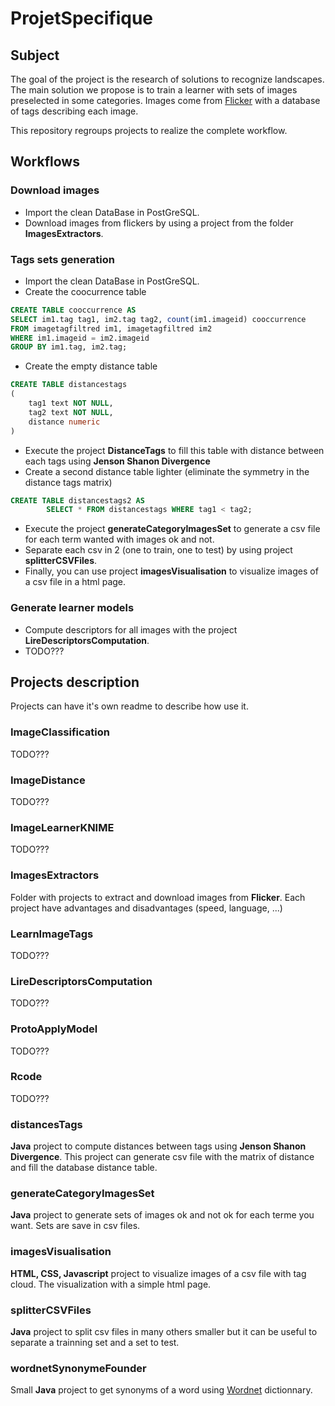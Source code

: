 # ProjetSpecifique

## Subject
The goal of the project is the research of solutions to recognize landscapes.
The main solution we propose is to train a learner with sets of images preselected in some categories.
Images come from [Flicker](www.flickr.com) with a database of tags describing each image.

This repository regroups projects to realize the complete workflow.



## Workflows

### Download images
* Import the clean DataBase in PostGreSQL.
* Download images from flickers by using a project from the folder __ImagesExtractors__.


### Tags sets generation
* Import the clean DataBase in PostGreSQL.
* Create the coocurrence table
``` SQL
CREATE TABLE cooccurrence AS 
SELECT im1.tag tag1, im2.tag tag2, count(im1.imageid) cooccurrence 
FROM imagetagfiltred im1, imagetagfiltred im2
WHERE im1.imageid = im2.imageid
GROUP BY im1.tag, im2.tag;
```
* Create the empty distance table
``` SQL
CREATE TABLE distancestags
(
    tag1 text NOT NULL,
    tag2 text NOT NULL,
    distance numeric
)
```
* Execute the project __DistanceTags__ to fill this table with  distance between each tags using __Jenson Shanon Divergence__
* Create a second distance table lighter (eliminate the symmetry in the distance tags matrix)
``` SQL
CREATE TABLE distancestags2 AS
        SELECT * FROM distancestags WHERE tag1 < tag2;
```
* Execute the project __generateCategoryImagesSet__ to generate a csv file for each term wanted with images ok and not.
* Separate each csv in 2 (one to train, one to test) by using project __splitterCSVFiles__.
* Finally, you can use project __imagesVisualisation__ to visualize images of a csv file in a html page.



### Generate learner models
* Compute descriptors for all images with the project __LireDescriptorsComputation__.
* TODO???


## Projects description
Projects can have it's own readme to describe how use it.
### ImageClassification
TODO???

### ImageDistance
TODO???

### ImageLearnerKNIME
TODO???

### ImagesExtractors
Folder with projects to extract and download images from __Flicker__. Each project have advantages and disadvantages (speed, language, ...)

### LearnImageTags
TODO???

### LireDescriptorsComputation
TODO???

### ProtoApplyModel
TODO???

### Rcode
TODO???

### distancesTags
__Java__ project to compute distances between tags using __Jenson Shanon Divergence__. This project can generate csv file with the matrix of distance and fill the database distance table.

### generateCategoryImagesSet
__Java__ project to generate sets of images ok and not ok for each terme you want. Sets are save in csv files.

### imagesVisualisation
__HTML, CSS, Javascript__ project to visualize images of a csv file with tag cloud. The visualization with a simple html page.

### splitterCSVFiles
__Java__ project to split csv files in many others smaller but it can be useful to separate a trainning set and a set to test. 

### wordnetSynonymeFounder
Small __Java__ project to get synonyms of a word using [Wordnet](http://wordnet.princeton.edu/) dictionnary.